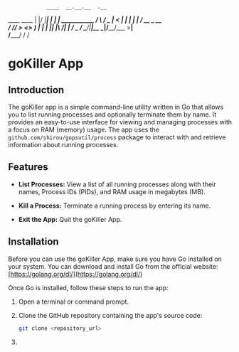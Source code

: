                 ____  __.__.__  .__                
   ____   ____ |    |/ _|__|  | |  |   ___________ 
  / ___\ /  _ \|      < |  |  | |  | _/ __ \_  __ \
 / /_/  >  <_> )    |  \|  |  |_|  |_\  ___/|  | \/
 \___  / \____/|____|__ \__|____/____/\___  >__|   
/_____/                \/                 \/       
                                                   
                                                   
# goKiller App

## Introduction

The goKiller app is a simple command-line utility written in Go that allows you to list running processes and optionally terminate them by name. It provides an easy-to-use interface for viewing and managing processes with a focus on RAM (memory) usage. The app uses the `github.com/shirou/gopsutil/process` package to interact with and retrieve information about running processes.

## Features

- **List Processes:** View a list of all running processes along with their names, Process IDs (PIDs), and RAM usage in megabytes (MB).

- **Kill a Process:** Terminate a running process by entering its name.

- **Exit the App:** Quit the goKiller App.

## Installation

Before you can use the goKiller App, make sure you have Go installed on your system. You can download and install Go from the official website: [https://golang.org/dl/](https://golang.org/dl/)

Once Go is installed, follow these steps to run the app:

1. Open a terminal or command prompt.

2. Clone the GitHub repository containing the app's source code:

   ```bash
   git clone <repository_url>

3. 
 
